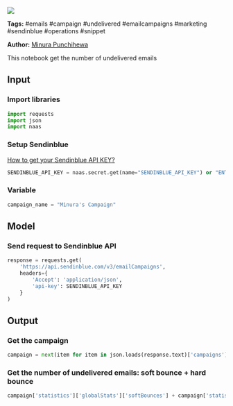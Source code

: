 <a href="https://app.naas.ai/user-redirect/naas/downloader?url=https://raw.githubusercontent.com/jupyter-naas/awesome-notebooks/master/Sendinblue/Sendinblue_Get_no_of_undelivered_emails.ipynb" target="_parent"><img src="https://naasai-public.s3.eu-west-3.amazonaws.com/open_in_naas.svg"/></a>

**Tags:** #emails #campaign #undelivered #emailcampaigns #marketing #sendinblue #operations #snippet

**Author:** [Minura Punchihewa](https://www.linkedin.com/in/minurapunchihewa/)

This notebook get the number of undelivered emails

## Input

### Import libraries


```python
import requests
import json
import naas
```

### Setup Sendinblue
[How to get your Sendinblue API KEY?](https://developers.sendinblue.com/docs#:~:text=Generate%20your%20API%20key%20to,key%20%60api%2Dkey%60.)


```python
SENDINBLUE_API_KEY = naas.secret.get(name="SENDINBLUE_API_KEY") or "ENTER_YOUR_SENDINBLUE_API_KEY"
```

### Variable


```python
campaign_name = "Minura's Campaign"
```

## Model

### Send request to Sendinblue API


```python
response = requests.get(
    'https://api.sendinblue.com/v3/emailCampaigns',
    headers={
        'Accept': 'application/json',
        'api-key': SENDINBLUE_API_KEY
    }
)
```

## Output

### Get the campaign


```python
campaign = next(item for item in json.loads(response.text)['campaigns'] if item["name"] == campaign_name)
```

### Get the number of undelivered emails: soft bounce + hard bounce


```python
campaign['statistics']['globalStats']['softBounces'] + campaign['statistics']['globalStats']['hardBounces']
```
